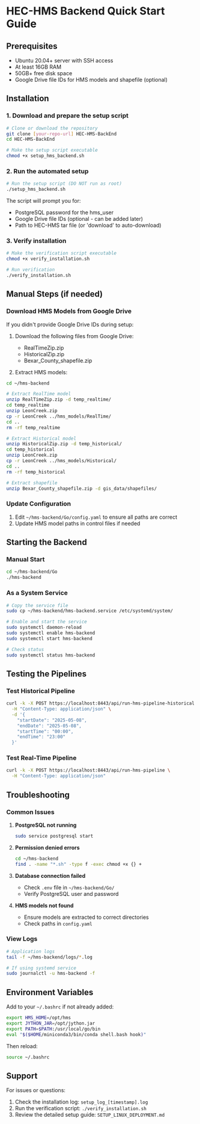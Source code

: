 # HEC-HMS Backend Quick Start Guide

## Prerequisites
- Ubuntu 20.04+ server with SSH access
- At least 16GB RAM
- 50GB+ free disk space
- Google Drive file IDs for HMS models and shapefile (optional)

## Installation

### 1. Download and prepare the setup script
```bash
# Clone or download the repository
git clone [your-repo-url] HEC-HMS-BackEnd
cd HEC-HMS-BackEnd

# Make the setup script executable
chmod +x setup_hms_backend.sh
```

### 2. Run the automated setup
```bash
# Run the setup script (DO NOT run as root)
./setup_hms_backend.sh
```

The script will prompt you for:
- PostgreSQL password for the hms_user
- Google Drive file IDs (optional - can be added later)
- Path to HEC-HMS tar file (or 'download' to auto-download)

### 3. Verify installation
```bash
# Make the verification script executable
chmod +x verify_installation.sh

# Run verification
./verify_installation.sh
```

## Manual Steps (if needed)

### Download HMS Models from Google Drive

If you didn't provide Google Drive IDs during setup:

1. Download the following files from Google Drive:
   - RealTimeZip.zip
   - HistoricalZip.zip
   - Bexar_County_shapefile.zip

2. Extract HMS models:
```bash
cd ~/hms-backend

# Extract RealTime model
unzip RealTimeZip.zip -d temp_realtime/
cd temp_realtime
unzip LeonCreek.zip
cp -r LeonCreek ../hms_models/RealTime/
cd ..
rm -rf temp_realtime

# Extract Historical model
unzip HistoricalZip.zip -d temp_historical/
cd temp_historical
unzip LeonCreek.zip
cp -r LeonCreek ../hms_models/Historical/
cd ..
rm -rf temp_historical

# Extract shapefile
unzip Bexar_County_shapefile.zip -d gis_data/shapefiles/
```

### Update Configuration

1. Edit `~/hms-backend/Go/config.yaml` to ensure all paths are correct
2. Update HMS model paths in control files if needed

## Starting the Backend

### Manual Start
```bash
cd ~/hms-backend/Go
./hms-backend
```

### As a System Service
```bash
# Copy the service file
sudo cp ~/hms-backend/hms-backend.service /etc/systemd/system/

# Enable and start the service
sudo systemctl daemon-reload
sudo systemctl enable hms-backend
sudo systemctl start hms-backend

# Check status
sudo systemctl status hms-backend
```

## Testing the Pipelines

### Test Historical Pipeline
```bash
curl -k -X POST https://localhost:8443/api/run-hms-pipeline-historical \
  -H "Content-Type: application/json" \
  -d '{
    "startDate": "2025-05-08",
    "endDate": "2025-05-08",
    "startTime": "00:00",
    "endTime": "23:00"
  }'
```

### Test Real-Time Pipeline
```bash
curl -k -X POST https://localhost:8443/api/run-hms-pipeline \
  -H "Content-Type: application/json"
```

## Troubleshooting

### Common Issues

1. **PostgreSQL not running**
   ```bash
   sudo service postgresql start
   ```

2. **Permission denied errors**
   ```bash
   cd ~/hms-backend
   find . -name "*.sh" -type f -exec chmod +x {} +
   ```

3. **Database connection failed**
   - Check `.env` file in `~/hms-backend/Go/`
   - Verify PostgreSQL user and password

4. **HMS models not found**
   - Ensure models are extracted to correct directories
   - Check paths in `config.yaml`

### View Logs
```bash
# Application logs
tail -f ~/hms-backend/logs/*.log

# If using systemd service
sudo journalctl -u hms-backend -f
```

## Environment Variables

Add to your `~/.bashrc` if not already added:
```bash
export HMS_HOME=/opt/hms
export JYTHON_JAR=/opt/jython.jar
export PATH=$PATH:/usr/local/go/bin
eval "$($HOME/miniconda3/bin/conda shell.bash hook)"
```

Then reload:
```bash
source ~/.bashrc
```

## Support

For issues or questions:
1. Check the installation log: `setup_log_[timestamp].log`
2. Run the verification script: `./verify_installation.sh`
3. Review the detailed setup guide: `SETUP_LINUX_DEPLOYMENT.md`